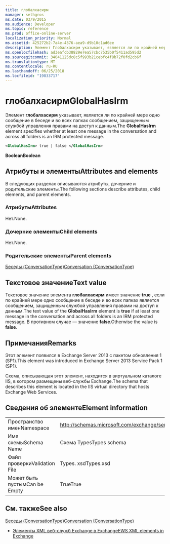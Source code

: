 ```yaml
---
title: глобалхасирм
manager: sethgros
ms.date: 03/9/2015
ms.audience: Developer
ms.topic: reference
ms.prod: office-online-server
localization_priority: Normal
ms.assetid: 425272b2-7a4e-4376-aea9-d9b10c1ad6ee
description: Элемент Глобалхасирм указывает, является ли по крайней мере одно сообщение в беседе и во всех папках сообщением, защищенным службой управления правами на доступ к данным.
ms.openlocfilehash: ad3eafcb38829e7ea57cbc7535b0f5411ad595d2
ms.sourcegitcommit: 34041125dc8c5f993b21cebfc4f8b72f0fd2cb6f
ms.translationtype: MT
ms.contentlocale: ru-RU
ms.lasthandoff: 06/25/2018
ms.locfileid: "19833717"
---
```

# <a name="globalhasirm"></a><span data-ttu-id="b1246-103">глобалхасирм</span><span class="sxs-lookup"><span data-stu-id="b1246-103">GlobalHasIrm</span></span>

<span data-ttu-id="b1246-104">Элемент **глобалхасирм** указывает, является ли по крайней мере одно сообщение в беседе и во всех папках сообщением, защищенным службой управления правами на доступ к данным.</span><span class="sxs-lookup"><span data-stu-id="b1246-104">The **GlobalHasIrm** element specifies whether at least one message in the conversation and across all folders is an IRM protected message.</span></span> 
  
```XML
<GlobalHasIrm> true | false </GlobalHasIrm>
```

 <span data-ttu-id="b1246-105">**Boolean**</span><span class="sxs-lookup"><span data-stu-id="b1246-105">**Boolean**</span></span>
## <a name="attributes-and-elements"></a><span data-ttu-id="b1246-106">Атрибуты и элементы</span><span class="sxs-lookup"><span data-stu-id="b1246-106">Attributes and elements</span></span>

<span data-ttu-id="b1246-107">В следующих разделах описываются атрибуты, дочерние и родительские элементы.</span><span class="sxs-lookup"><span data-stu-id="b1246-107">The following sections describe attributes, child elements, and parent elements.</span></span>
  
### <a name="attributes"></a><span data-ttu-id="b1246-108">Атрибуты</span><span class="sxs-lookup"><span data-stu-id="b1246-108">Attributes</span></span>

<span data-ttu-id="b1246-109">Нет.</span><span class="sxs-lookup"><span data-stu-id="b1246-109">None.</span></span>
  
### <a name="child-elements"></a><span data-ttu-id="b1246-110">Дочерние элементы</span><span class="sxs-lookup"><span data-stu-id="b1246-110">Child elements</span></span>

<span data-ttu-id="b1246-111">Нет.</span><span class="sxs-lookup"><span data-stu-id="b1246-111">None.</span></span>
  
### <a name="parent-elements"></a><span data-ttu-id="b1246-112">Родительские элементы</span><span class="sxs-lookup"><span data-stu-id="b1246-112">Parent elements</span></span>

[<span data-ttu-id="b1246-113">Беседы (ConversationType)</span><span class="sxs-lookup"><span data-stu-id="b1246-113">Conversation (ConversationType)</span></span>](conversation-conversationtype.md)
  
## <a name="text-value"></a><span data-ttu-id="b1246-114">Текстовое значение</span><span class="sxs-lookup"><span data-stu-id="b1246-114">Text value</span></span>

<span data-ttu-id="b1246-115">Текстовое значение элемента **глобалхасирм** имеет значение **true** , если по крайней мере одно сообщение в беседе и во всех папках является сообщением, защищенным службой управления правами на доступ к данным.</span><span class="sxs-lookup"><span data-stu-id="b1246-115">The text value of the **GlobalHasIrm** element is **true** if at least one message in the conversation and across all folders is an IRM protected message.</span></span> <span data-ttu-id="b1246-116">В противном случае — значение **false**.</span><span class="sxs-lookup"><span data-stu-id="b1246-116">Otherwise the value is **false**.</span></span>
  
## <a name="remarks"></a><span data-ttu-id="b1246-117">Примечания</span><span class="sxs-lookup"><span data-stu-id="b1246-117">Remarks</span></span>

<span data-ttu-id="b1246-118">Этот элемент появился в Exchange Server 2013 с пакетом обновления 1 (SP1).</span><span class="sxs-lookup"><span data-stu-id="b1246-118">This element was introduced in Exchange Server 2013 Service Pack 1 (SP1).</span></span>
  
<span data-ttu-id="b1246-119">Схема, описывающая этот элемент, находится в виртуальном каталоге IIS, в котором размещены веб-службы Exchange.</span><span class="sxs-lookup"><span data-stu-id="b1246-119">The schema that describes this element is located in the IIS virtual directory that hosts Exchange Web Services.</span></span>
  
## <a name="element-information"></a><span data-ttu-id="b1246-120">Сведения об элементе</span><span class="sxs-lookup"><span data-stu-id="b1246-120">Element information</span></span>

|||
|:-----|:-----|
|<span data-ttu-id="b1246-121">Пространство имен</span><span class="sxs-lookup"><span data-stu-id="b1246-121">Namespace</span></span>  <br/> |http://schemas.microsoft.com/exchange/services/2006/types  <br/> |
|<span data-ttu-id="b1246-122">Имя схемы</span><span class="sxs-lookup"><span data-stu-id="b1246-122">Schema Name</span></span>  <br/> |<span data-ttu-id="b1246-123">Схема Types</span><span class="sxs-lookup"><span data-stu-id="b1246-123">Types schema</span></span>  <br/> |
|<span data-ttu-id="b1246-124">Файл проверки</span><span class="sxs-lookup"><span data-stu-id="b1246-124">Validation File</span></span>  <br/> |<span data-ttu-id="b1246-125">Types. xsd</span><span class="sxs-lookup"><span data-stu-id="b1246-125">Types.xsd</span></span>  <br/> |
|<span data-ttu-id="b1246-126">Может быть пустым</span><span class="sxs-lookup"><span data-stu-id="b1246-126">Can be Empty</span></span>  <br/> |<span data-ttu-id="b1246-127">True</span><span class="sxs-lookup"><span data-stu-id="b1246-127">True</span></span>  <br/> |
   
## <a name="see-also"></a><span data-ttu-id="b1246-128">См. также</span><span class="sxs-lookup"><span data-stu-id="b1246-128">See also</span></span>



[<span data-ttu-id="b1246-129">Беседы (ConversationType)</span><span class="sxs-lookup"><span data-stu-id="b1246-129">Conversation (ConversationType)</span></span>](conversation-conversationtype.md)


- [<span data-ttu-id="b1246-130">Элементы XML веб-служб Exchange в Exchange</span><span class="sxs-lookup"><span data-stu-id="b1246-130">EWS XML elements in Exchange</span></span>](ews-xml-elements-in-exchange.md)

